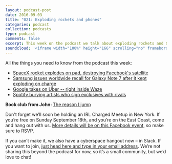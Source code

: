 ```yaml
---
layout: podcast-post
date: 2016-09-03
title: "021: Exploding rockets and phones"
categories: podcast
collection: podcasts
type: podcast
comments: false
excerpt: This week on the podcast we talk about exploding rockets and Galaxy Note's, how badass Hololens is, Google steamrolling Uber and a whole lot more.
soundcloud: '<iframe width="100%" height="166" scrolling="no" frameborder="no" src="https://w.soundcloud.com/player/?url=https%3A//api.soundcloud.com/tracks/284558427&amp;color=ff5500&amp;auto_play=false&amp;hide_related=false&amp;show_comments=true&amp;show_user=true&amp;show_reposts=false"></iframe>'
---
```

All the things you need to know from the podcast this week:

<ul>
  <li><a href="http://www.wsj.com/articles/spacex-rocket-test-hit-by-explosion-1472738051">SpaceX rocket explodes on pad, destroying Facebook's satellite</a></li>
  <li><a href="http://www.wsj.com/articles/samsung-to-recall-galaxy-note-7-smartphone-1472805076">Samsung issues worldwide recall for Galaxy Note 7 after it kept exploding on charge</a></li>
  <li><a href="http://time.com/4475110/google-waze-carpool-background-checks/">Google takes on Uber -- right inside Waze</a></li>
  <li><a href="http://www.theverge.com/2016/8/26/12662124/spotify-apple-music-exclusives-punishment-search-drake">Spotify burying artists who sign exclusives with rivals</a></li>
</ul>

<strong>Book club from John: </strong><a href="https://www.amazon.com/dp/B00BVJG3CS/ref=dp-kindle-redirect?_encoding=UTF8&amp;btkr=1">The reason I jump</a>

Don't forget we’ll soon be holding an IRL Charged Meetup in New York. If you’re free on Sunday September 18th, and you’re on the East Coast, come and hang out with us. <a href="https://www.facebook.com/events/912984068848160/?acontext=%7B%22ref%22%3A2%2C%22ref_dashboard_filter%22%3A%22upcoming%22%2C%22action_history%22%3A%22%5B%7B%5C%22surface%5C%22%3A%5C%22dashboard%5C%22%2C%5C%22mechanism%5C%22%3A%5C%22main_list%5C%22%2C%5C%22extra_data%5C%22%3A%5B%5D%7D%5D%22%7D">More details will be on this Facebook event</a>, so make sure to RSVP.

If you can’t make it, we also have a cyberspace hangout now – in Slack. If you want to join, <a href="https://charged-podcast.herokuapp.com/">just head here and type in your email address</a>. We’re not sharing this beyond the podcast for now, so it’s a small community, but we’d love to chat!